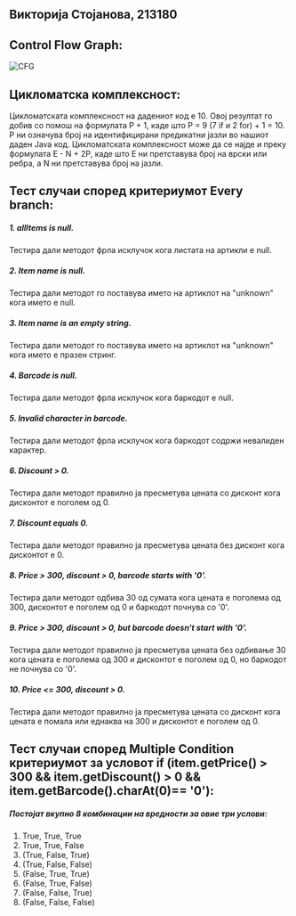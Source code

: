 ## **Викторија Стојанова, 213180**

## **Control Flow Graph:**
![CFG](https://github.com/viktorijastojanova/SI_2024_lab2_213180/assets/166872257/98898ef4-734b-4ecd-b492-d5d02441a290)

## **Цикломатска комплексност:**
Цикломатската комплексност на дадениот код е 10. Овој резултат го добив со помош на формулата P + 1, каде што P = 9 (7 if и 2 for) + 1 = 10. P ни означува број на идентифицирани предикатни јазли во нашиот даден Java код. Цикломатската комплексност може да се најде и преку формулата E - N + 2P, каде што Е ни претставува број на врски или ребра, а N ни претставува број на јазли.

## **Тест случаи според критериумот Every branch:**
##### 1. allItems is null.
Тестира дали методот фрла исклучок кога листата на артикли е null.
##### 2. Item name is null.
Тестира дали методот го поставува името на артиклот на "unknown" кога името е null.
##### 3. Item name is an empty string.
Тестира дали методот го поставува името на артиклот на "unknown" кога името е празен стринг.
##### 4. Barcode is null.
Тестира дали методот фрла исклучок кога баркодот е null.
##### 5. Invalid character in barcode.
Тестира дали методот фрла исклучок кога баркодот содржи невалиден карактер.
##### 6. Discount > 0.
Тестира дали методот правилно ја пресметува цената со дисконт кога дисконтот е поголем од 0.
##### 7. Discount equals 0.
Тестира дали методот правилно ја пресметува цената без дисконт кога дисконтот е 0.
##### 8. Price > 300, discount > 0, barcode starts with '0'.
Тестира дали методот одбива 30 од сумата кога цената е поголема од 300, дисконтот е поголем од 0 и баркодот почнува со '0'.
##### 9. Price > 300, discount > 0, but barcode doesn't start with '0'.
Тестира дали методот правилно ја пресметува цената без одбивање 30 кога цената е поголема од 300 и дисконтот е поголем од 0, но баркодот не почнува со '0'.
##### 10. Price <= 300, discount > 0.
Тестира дали методот правилно ја пресметува цената со дисконт кога цената е помала или еднаква на 300 и дисконтот е поголем од 0.

## **Тест случаи според Multiple Condition критериумот за условот if (item.getPrice() > 300 && item.getDiscount() > 0 && item.getBarcode().charAt(0)== '0'):**
##### Постојат вкупно 8 комбинации на вредности за овие три услови:
1. True, True, True
2. True, True, False
3. (True, False, True)
4. (True, False, False)
5. (False, True, True)
6. (False, True, False)
7. (False, False, True)
8. (False, False, False)
